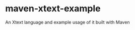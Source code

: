 maven-xtext-example
===================

An Xtext language and example usage of it built with Maven
